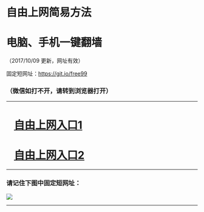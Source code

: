 ﻿# 自由上网简易方法

# 电脑、手机一键翻墙

（2017/10/09 更新，网址有效）

固定短网址：https://git.io/free99

### （微信如打不开，请转到浏览器打开）


***





# &nbsp;&nbsp; <a href="http://ft952731319.fwq-tz-1001.info/fwqtz01.html?t=100900132502 " target="_blank">自由上网入口1</a>
# &nbsp;&nbsp; <a href="http://ft2542610794.fwq-tz-1002.info/fwqtz02.html?t=100900124597 " target="_blank">自由上网入口2</a>
***

### 请记住下图中固定短网址：

<img src="https://s3-us-west-2.amazonaws.com/fwq-1001/yjfq-20170905okok.png" /> 


***


